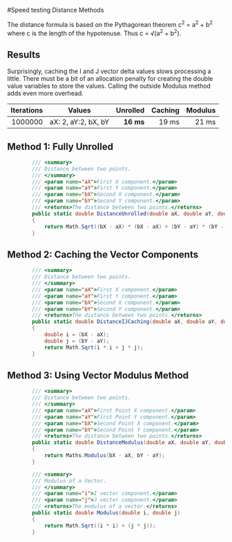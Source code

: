 ﻿#Speed testing Distance Methods

The distance formula is based on the Pythagorean theorem c<sup>2</sup> = a<sup>2</sup> + b<sup>2</sup> where c is the length of the hypotenuse. 
Thus c = √(a<sup>2</sup> + b<sup>2</sup>).

## Results

Surprisingly, caching the I and J vector delta values slows processing a little. There must be a bit of an allocation penalty for creating the double value variables to store the values. 
Calling the outside Modulus method adds even more overhead.

| Iterations | Values | Unrolled | Caching | Modulus |
|---:|:---:|---:|---:|---:|
| 1000000 | aX: 2, aY:2, bX, bY | **16 ms** | 19 ms | 21 ms |

## Method 1: Fully Unrolled

```c#
        /// <summary>
        /// Distance between two points.
        /// </summary>
        /// <param name="aX">First X component.</param>
        /// <param name="aY">First Y component.</param>
        /// <param name="bX">Second X component.</param>
        /// <param name="bY">Second Y component.</param>
        /// <returns>The distance between two points.</returns>
        public static double DistanceUnrolled(double aX, double aY, double bX, double bY)
        {
            return Math.Sqrt((bX - aX) * (bX - aX) + (bY - aY) * (bY - aY));
        }
```

## Method 2: Caching the Vector Components

```c#
        /// <summary>
        /// Distance between two points.
        /// </summary>
        /// <param name="aX">First X component.</param>
        /// <param name="aY">First Y component.</param>
        /// <param name="bX">Second X component.</param>
        /// <param name="bY">Second Y component.</param>
        /// <returns>The distance between two points.</returns>
        public static double DistanceIJCaching(double aX, double aY, double bX, double bY)
        {
            double i = (bX - aX);
            double j = (bY - aY);
            return Math.Sqrt(i * i + j * j);
        }
```

## Method 3: Using Vector Modulus Method

```c#
        /// <summary>
        /// Distance between two points.
        /// </summary>
        /// <param name="aX">First Point X component.</param>
        /// <param name="aY">First Point Y component.</param>
        /// <param name="bX">Second Point X component.</param>
        /// <param name="bY">Second Point Y component.</param>
        /// <returns>The distance between two points.</returns>
        public static double DistanceModulus(double aX, double aY, double bX, double bY)
        {
            return Maths.Modulus(bX - aX, bY - aY);
        }

        /// <summary>
        /// Modulus of a Vector.
        /// </summary>
        /// <param name="i">I vector component.</param>
        /// <param name="j">J vector component.</param>
        /// <returns>The modulus of a vector.</returns>
        public static double Modulus(double i, double j)
        {
            return Math.Sqrt((i * i) + (j * j));
        }
```